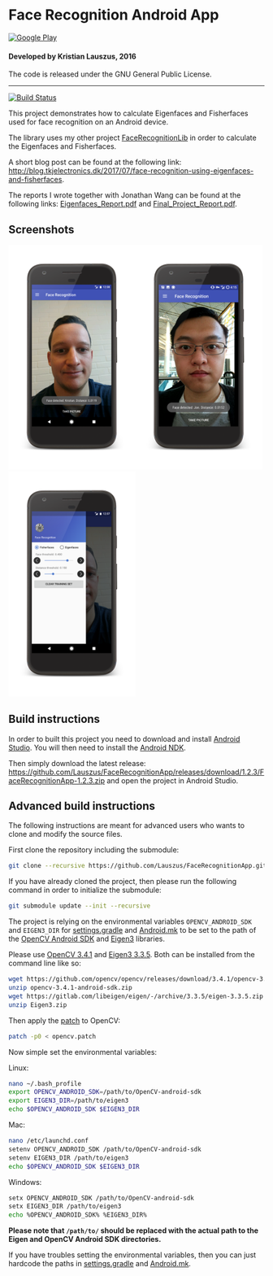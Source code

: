 # Face Recognition Android App

<a href="http://play.google.com/store/apps/details?id=com.lauszus.facerecognitionapp"><img src="https://play.google.com/intl/en_us/badges/images/generic/en_badge_web_generic.png" alt="Google Play" width="200px"/></a>

#### Developed by Kristian Lauszus, 2016

The code is released under the GNU General Public License.
_________
[![Build Status](https://travis-ci.org/Lauszus/FaceRecognitionApp.svg?branch=master)](https://travis-ci.org/Lauszus/FaceRecognitionApp)

This project demonstrates how to calculate Eigenfaces and Fisherfaces used for face recognition on an Android device.

The library uses my other project [FaceRecognitionLib](https://github.com/Lauszus/FaceRecognitionLib) in order to calculate the Eigenfaces and Fisherfaces.

A short blog post can be found at the following link: <http://blog.tkjelectronics.dk/2017/07/face-recognition-using-eigenfaces-and-fisherfaces>.

The reports I wrote together with Jonathan Wang can be found at the following links: [Eigenfaces\_Report.pdf](https://github.com/Lauszus/FaceRecognitionLib/raw/master/Eigenfaces_Report.pdf) and [Final\_Project\_Report.pdf](https://github.com/Lauszus/FaceRecognitionLib/raw/master/Final_Project_Report.pdf).

## Screenshots

<img src="face_detected_kristian.png" width=250/><img src="face_detected_jon.png" width=250/><img src="navigation_menu.png" width=250/>

## Build instructions

In order to built this project you need to download and install [Android Studio](http://developer.android.com/sdk/index.html). You will then need to install the [Android NDK](https://developer.android.com/studio/projects/add-native-code.html#download-ndk).

Then simply download the latest release: <https://github.com/Lauszus/FaceRecognitionApp/releases/download/1.2.3/FaceRecognitionApp-1.2.3.zip> and open the project in Android Studio.

## Advanced build instructions

The following instructions are meant for advanced users who wants to clone and modify the source files.

First clone the repository including the submodule:

```bash
git clone --recursive https://github.com/Lauszus/FaceRecognitionApp.git
```

If you have already cloned the project, then please run the following command in order to initialize the submodule:

```bash
git submodule update --init --recursive
```

The project is relying on the environmental variables ```OPENCV_ANDROID_SDK``` and ```EIGEN3_DIR``` for [settings.gradle](settings.gradle) and [Android.mk](app/src/main/cpp/Android.mk) to be set to the path of the [OpenCV Android SDK](http://opencv.org/platforms/android) and [Eigen3](https://eigen.tuxfamily.org) libraries.

Please use [OpenCV 3.4.1](https://github.com/opencv/opencv/releases/download/3.4.1/opencv-3.4.1-android-sdk.zip) and [Eigen3 3.3.5](https://gitlab.com/libeigen/eigen/-/archive/3.3.5/eigen-3.3.5.zip). Both can be installed from the command line like so:

```bash
wget https://github.com/opencv/opencv/releases/download/3.4.1/opencv-3.4.1-android-sdk.zip
unzip opencv-3.4.1-android-sdk.zip
wget https://gitlab.com/libeigen/eigen/-/archive/3.3.5/eigen-3.3.5.zip -O Eigen3.zip
unzip Eigen3.zip
```

Then apply the [patch](opencv.patch) to OpenCV:

```bash
patch -p0 < opencv.patch
```

Now simple set the environmental variables:

Linux:

```bash
nano ~/.bash_profile
export OPENCV_ANDROID_SDK=/path/to/OpenCV-android-sdk
export EIGEN3_DIR=/path/to/eigen3
echo $OPENCV_ANDROID_SDK $EIGEN3_DIR
```

Mac:

```bash
nano /etc/launchd.conf
setenv OPENCV_ANDROID_SDK /path/to/OpenCV-android-sdk
setenv EIGEN3_DIR /path/to/eigen3
echo $OPENCV_ANDROID_SDK $EIGEN3_DIR
```

Windows:

```bash
setx OPENCV_ANDROID_SDK /path/to/OpenCV-android-sdk
setx EIGEN3_DIR /path/to/eigen3
echo %OPENCV_ANDROID_SDK% %EIGEN3_DIR%
```

__Please note that ```/path/to/``` should be replaced with the actual path to the Eigen and OpenCV Android SDK directories.__

If you have troubles setting the environmental variables, then you can just hardcode the paths in [settings.gradle](settings.gradle) and [Android.mk](app/src/main/cpp/Android.mk).
